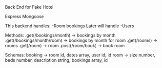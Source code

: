 Back End for Fake Hotel

Express
Mongoose

This backend handles:
  -Room bookings
Later will handle
  -Users 

Methods:
  .get(/bookings/month) -> bookings by month
  .get(/bookings/month/room) -> bookings by month for room
  .get(/rooms) -> rooms 
  .get(/room) -> room
  .post(/room/book) -> book room

Schemas:
  booking -> room id, dates array, user id, id
  room -> size number, beds number, description string, bookings array, id
  